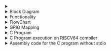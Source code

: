 
<details> 
  <summary>    </summary> 

  Equipped with 20 energy saving LEDs(10 LEDs each for warm light and soft light), under cabinet lights provide 2 color temperatures ( soft light, warm light), to 
  illuminate your home. You can adjust the intensity of the light arbitrarily through the stepless dimming function.
  Two operating modes - motion sensitive mode and always on mode. 
  Multiple application such as Under cabinet LED lights are suitable for various occasions, such as under cabinet LED 
  lighting, under counter lighting, pantry lighting, corridor lighting, wardrobe lighting, staircase lighting, basement 
  lighting, loft lighting, etc.
  
  

</details>

<details> <summary> Block Diagram </summary>

![image](https://github.com/user-attachments/assets/1ddf6c8a-7fb3-442e-85da-e6f1bb65c8d0)


</details>

<details><summary> Functionality </summary>

 Functionality of the application is as follows 
    
     1. Power button - controls power on off
     2. Warm light mode button - When pressed , warm light LEDs on the light bar are powered up
     2. Soft light mode button - when pressed , soft light LEDs on the light bar are powered up
     3. Brightness button - it's a toggle button when pressed it changes the current state of brightness to the opposit state (bright-> dim or dim->bright) 
     4. Motion sensor - detect the presence of a human/object and switches on the LED lights in default mode
     5. Motion sensor activate button - It's also a toggle button when pressed it changes the current state of operation to the 
     other state (permanent ->motiona sensitive
     or motion sensitive -> permanent) 
</details>

<details> <summary> FlowChart</summary>

<img width="539" alt="image" src="https://github.com/jaya117/RISCV-HDP/assets/139655462/1f120bac-b80a-4e33-a32d-57e2ded1cf16">

</details>

<details><summary> GPIO Mapping </summary>

<img width="847" alt="image" src="https://github.com/jaya117/RISCV-HDP/assets/139655462/034f227e-ccbe-499d-8d47-aba14b8efbfe">


</details>

<details> <summary> C Program </summary>
  
[motion_sensitive_led_bar.c](./motion_sensitive_led_bar.c)
  


</details>

<details> <summary> C Program execution on RISCV64 compiler </summary>

<img width="256" alt="image" src="https://github.com/jaya117/RISCV-HDP/assets/139655462/de217d13-142b-475d-884c-c3b27f48f71e">



<img width="214" alt="image" src="https://github.com/jaya117/RISCV-HDP/assets/139655462/355315fe-1933-4499-9394-384a91ffa393">


</details>

<details><summary> Assembly code for the C program without stdio </summary>

[motion_sensitive_led_bar.asm](./motion_sensitive_led_bar.asm)
</details>

